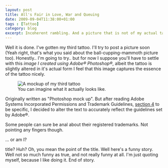 ```yaml
---
layout: post
title: All's Fair in Love, War and Queuing
date: 2009-09-04T11:38:00+01:00
tags : [Tattoo]
category: blog
excerpt: Incoherent rambling. And a picture that is not of my actual tattoo.
---
```

Well it is done. I've gotten my third tattoo. I'll try to post a picture soon (Yeah right, that's what you said about the ball-cupping-mammoth picture too). Honestly.. I'm going to try.. but for now I suppose you'll have to settle with this *image I created using Adobe® Photoshop®*, albeit the tattoo is slightly altered in it's actual form I feel that this image captures the essence of the tattoo nicely.

<div>
<figure>
	<img src="../../../../assets/posts/2009/september/alls-fair-in-love-war-and-queuing/Untitled-1.jpg" alt="A mockup of my third tattoo">
	<figcaption>You can imagine what it actually looks like.</figcaption>
</figure>
</div>

Originally written as "Photoshop mock up". But after reading Adobe Systems Incorporated Permissions and Trademark Guidelines, [section 4][link] to be specific, I decided to alter the text to accurately reflect the guidelines set by Adobe®.

Some people can sure be anal about their registered trademarks. Not pointing any fingers though.

... or am I?

title? Huh? Oh, you mean the point of the title. Well here's a funny story. Well not so much funny as true, and not really funny at all. I'm just quoting myself, because I like doing it. End of story.

[link]: http://www.adobe.com/misc/trade.html#section-4